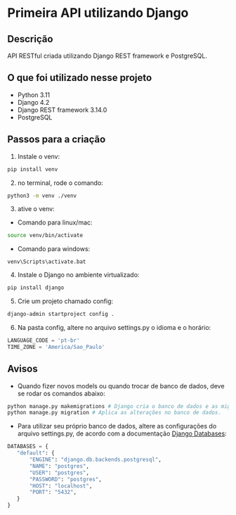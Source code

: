# Primeira API utilizando Django

## Descrição
 API RESTful criada utilizando Django REST framework e PostgreSQL.
 
## O que foi utilizado nesse projeto
 - Python 3.11
 - Django 4.2
 - Django REST framework 3.14.0
 - PostgreSQL

## Passos para a criação
 1. Instale o venv:
  ```bash
pip install venv
```
 2. no terminal, rode o comando:
  ```bash
python3 -m venv ./venv
```
 3. ative o venv:
  - Comando para linux/mac:
  ```bash
source venv/bin/activate
```
  - Comando para windows:
  ```shell
venv\Scripts\activate.bat
```

 4. Instale o Django no ambiente virtualizado:
  ```bash
pip install django
```

 5. Crie um projeto chamado config:
  ```bash
django-admin startproject config .
```

 6. Na pasta config, altere no arquivo settings.py o idioma e o horário:
  ```python
LANGUAGE_CODE = 'pt-br'
TIME_ZONE = 'America/Sao_Paulo'
```

## Avisos
 - Quando fizer novos models ou quando trocar de banco de dados, deve se rodar os comandos abaixo:
 ```bash
 python manage.py makemigrations # Django cria o banco de dados e as migrations, mas não realmente aplica as alterações no banco de dados.
 python manage.py migration # Aplica as alterações no banco de dados.
 ```
 - Para utilizar seu próprio banco de dados, altere as configurações do arquivo settings.py, de acordo com a documentação [Django Databases](https://docs.djangoproject.com/en/4.2/ref/databases/):
 ```python
 DATABASES = {
    "default": {
        "ENGINE": "django.db.backends.postgresql",
        "NAME": "postgres",
        "USER": "postgres",
        "PASSWORD": "postgres",
        "HOST": "localhost",
        "PORT": "5432",
    }
}
 ```
